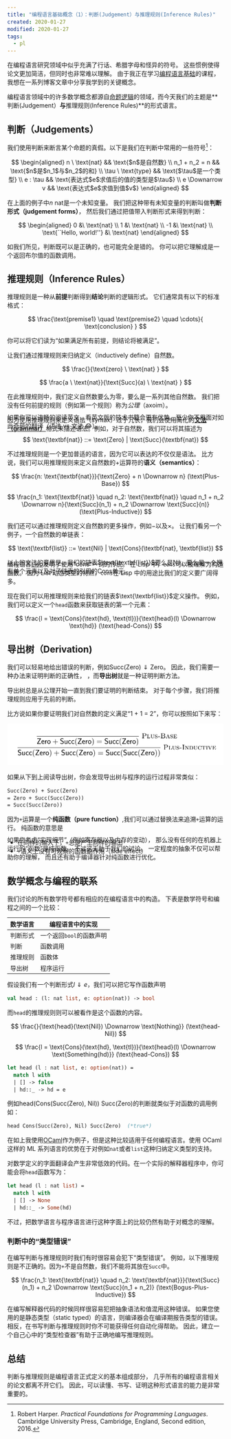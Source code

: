 ```yaml
---
title: "编程语言基础概念（1）：判断(Judgement）与推理规则(Inference Rules)"
created: 2020-01-27
modified: 2020-01-27
tags:
  - pl
---
```


在编程语言研究领域中似乎充满了行话、希腊字母和怪异的符号。
这些惯例使得论文更加简洁，但同时也非常难以理解。
由于我正在学习[编程语言基础](https://csci5535.cs.colorado.edu/s20/)的课程，
我想在一系列博客文章中分享我学到的关键概念。

编程语言领域中的许多数学概念都源自[命题逻辑](https://zh.wikipedia.org/wiki/%E5%91%BD%E9%A2%98%E9%80%BB%E8%BE%91)的领域，而今天我们的主题是**判断(Judgement）**与**推理规则(Inference Rules)**的形式语言。

## 判断（Judgements）

我们使用判断来断言某个命题的真假。以下是我们在判断中常用的一些符号[^1]：

[^1]: Robert Harper. _Practical Foundations for Programming Languages_. Cambridge University Press, Cambridge, England, Second edition, 2016.

$$
\begin{aligned}
n \ \text{nat} && \text{$n$是自然数} \\
n_1 + n_2 = n && \text{$n$是$n_1$与$n_2$的和} \\
\tau \ \text{type} && \text{$\tau$是一个类型} \\
e : \tau && \text{表达式$e$求值后的值的类型是$\tau$} \\
e \Downarrow v && \text{表达式$e$求值到值$v$}
\end{aligned}
$$

在上面的例子中$n \ \text{nat}$是一个未知变量。
我们把这种带有未知变量的判断叫做**判断形式（judgement forms）**，
然后我们通过把值带入判断形式来得到判断：

$$
\begin{aligned}
0 &\ \text{nat} \\
1 &\ \text{nat} \\
-1 &\ \text{nat} \\
\text{``Hello, world!''} &\ \text{nat}
\end{aligned}
$$

如我们所见，判断既可以是正确的，也可能完全是错的。
你可以把它理解成是一个返回布尔值的函数调用。

## 推理规则（Inference Rules）

推理规则是一种从**前提**判断得到**结论**判断的逻辑形式。
它们通常具有以下的标准格式：

$$
\frac{\text{premise1} \quad \text{premise2} \quad \cdots}{ \text{conclusion} }
$$

你可以将它们读为“如果满足所有前提，则结论将被满足”。

让我们通过推理规则来归纳定义（inductively define）自然数。

$$
\frac{}{\text{zero} \ \text{nat} }
$$

$$
\frac{a  \ \text{nat}}{\text{Succ}(a) \ \text{nat} }
$$

在此推理规则中，我们定义自然数要么为零，要么是一系列其他自然数。
我们把没有任何前提的规则（例如第一个规则）称为*公理*（axoim）。

因为使用推理规则来定义语法（syntax）过于冗长，我们会使用简化的[**文法（grammar）**](https://zh.wikipedia.org/wiki/%E5%BD%A2%E5%BC%8F%E6%96%87%E6%B3%95)格式来描述语法。例如，对于自然数，我们可以将其描述为

<aside style="margin-top: -60px;">

如果你可以流畅的阅读英文，看英文版的技术书籍会更有优势。至少你不用面对如此奇葩的翻译（语法 vs 文法 😂）。

</aside>

$$
\text{\textbf{nat}} ::= \text{Zero} | \text{Succ}(\textbf{nat})
$$

不过推理规则是一个更加普适的语言，因为它可以表达的不仅仅是语法。
比方说，我们可以用推理规则来定义自然数的$+$运算符的**语义（semantics）**：

$$
\frac{n: \text{\textbf{nat}}}{\text{Zero} + n \Downarrow n} (\text{Plus-Base})
$$

$$
\frac{n_1: \text{\textbf{nat}} \quad n_2: \text{\textbf{nat}} \quad n_1 + n_2 \Downarrow n}{\text{Succ}(n_1) + n_2 \Downarrow \text{Succ}(n)} (\text{Plus-Inductive})
$$

我们还可以通过推理规则定义自然数的更多操作，例如$-$以及$\times$。
让我们看另一个例子，一个自然数的单链表：

$$
\text{\textbf{list}} ::= \text{Nil} | \text{Cons}(\textbf{nat}, \textbf{list})
$$

以上的文法的意思是，我们的链表$\text{\textbf{list}}$要么是$\text{Nil}$，要么是一个拥有单个元素以及对子链表的引用的$\text{Cons}$单元。

<aside style="margin-top: -50px;">

编程语言[Lisp](https://zh.wikipedia.org/wiki/LISP)发明了使用“cons”一词的传统。
在 Lisp 中，`cons`可以被理解为构造函数。
因为 List 动态类型的特点，`cons`在 Lisp 中的用途比我们的定义要广阔得多。

</aside>

现在我们可以用推理规则来给我们的链表$\text{\textbf{list}}$定义操作。
例如，我们可以定义一个`head`函数来获取链表的第一个元素：

$$
\frac{l = \text{Cons}(\text{hd}, \text{tl})}{\text{head}(l) \Downarrow \text{hd}} (\text{head-Cons})
$$

## 导出树（Derivation)

我们可以轻易地给出错误的判断，例如$\text{Succ(Zero)} \Downarrow \text{Zero}$。
因此，我们需要一种办法来证明判断的正确性，
，而**导出树**就是一种证明判断方法。

导出树总是从公理开始一直到我们要证明的判断结束。
对于每个步骤，我们将推理规则应用于先前的判断。

比方说如果你要证明我们对自然数的定义满足“1 + 1 = 2”，你可以按照如下来写：

![Derivation of 1 + 1 = 2](../../../assets/derivation1.PNG)

如果从下到上阅读导出树，你会发现导出树与程序的运行过程非常类似：

```ocaml
Succ(Zero) + Succ(Zero)
= Zero + Succ(Succ(Zero))
= Succ(Succ(Zero))
```

因为`+`运算是一个**纯函数（pure function）**,我们可以通过替换法来追溯`+`运算的运行。
纯函数的意思是

- 在同样的输入下，`+`总是产生同样的输出
- `+`语义上没有可观察的函数副作用（side effect）

<aside style="margin-top: -60px;">

如果您考虑“实现细节”（例如寄存器以及内存的变动），
那么没有任何的在机器上运行的“函数”是纯函数。
不过这无助于我们的讨论。
一定程度的抽象不仅可以帮助你的理解，
而且还有助于编译器针对纯函数进行优化。

</aside>

## 数学概念与编程的联系

我们讨论的所有数学符号都有相应的在编程语言中的构造。
下表是数学符号和编程之间的一个比较：

| 数学语言 | 编程语言中的实现         |
| -------- | ------------------------ |
| 判断形式 | 一个返回`bool`的函数声明 |
| 判断     | 函数调用                 |
| 推理规则 | 函数体                   |
| 导出树   | 程序运行                 |

假设我们有一个判断形式$l \Downarrow e$，我们可以把它写作函数声明

```ocaml
val head : (l: nat list, e: option(nat)) -> bool
```

而`head`的推理规则则可以被看作是这个函数的内容。

$$
\frac{}{\text{head}(\text{Nil}) \Downarrow \text{Nothing}} (\text{head-Nil})
$$

$$
\frac{l = \text{Cons}(\text{hd}, \text{tl})}{\text{head}(l) \Downarrow \text{Something(hd)}} (\text{head-Cons})
$$

```ocaml
let head (l : nat list, e: option(nat)) =
  match l with
  | [] -> false
  | hd::_ -> hd = e
```

例如$\text{head(Cons(Succ(Zero), Nil))} \ \text{Succ(Zero)}$的判断就类似于对函数的调用例如：

```ocaml
head Cons(Succ(Zero), Nil) Succ(Zero)  (*true*)
```

在如上我使用[OCaml](https://ocaml.org/)作为例子，但是这种比较适用于任何编程语言。使用 OCaml 这样的 ML 系列语言的优势在于对例如`nat`或者`list`这种归纳定义类型的支持。

对数学定义的字面翻译会产生非常低效的代码。在一个实际的解释器程序中，你可能会将`head`函数写为：

```ocaml
let head (l : nat list) =
  match l with
  | [] -> None
  | hd::_ -> Some(hd)
```

不过，把数学语言与程序语言进行这种字面上的比较仍然有助于对概念的理解。

### 判断中的“类型错误”

在编写判断与推理规则时我们有时很容易会犯下“类型错误”。
例如，以下推理规则是不正确的。因为`+`不是自然数，我们不能将其放在`Succ`中。

$$
\frac{n_1: \text{\textbf{nat}} \quad n_2: \text{\textbf{nat}}}{\text{Succ}(n_1) + n_2 \Downarrow \text{Succ}(n_1 + n_2)} (\text{Bogus-Plus-Inductive})
$$

在编写解释器代码的时候同样很容易犯把抽象语法和值混用这种错误。
如果您使用的是静态类型（static typed）的语言，则编译器会在编译期报告类型的错误。
相反，在书写判断与推理规则时你不可能获得任何自动化得帮助。
因此，建立一个自己心中的“类型检查器”有助于正确地编写推理规则。

## 总结

判断与推理规则是编程语言正式定义的基本组成部分，
几乎所有的编程语言相关的论文都离不开它们。
因此，可以读懂、书写、证明这种形式语言的能力是非常重要的。
